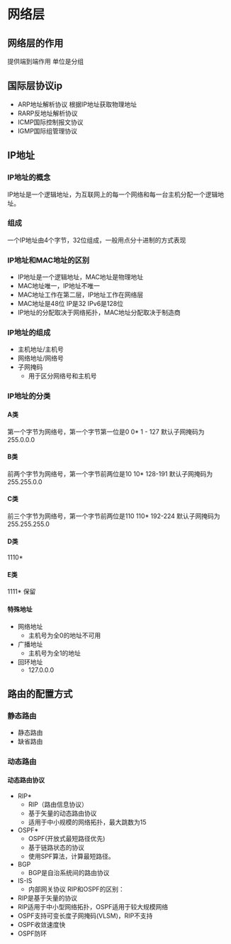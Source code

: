 # 网络层
## 网络层的作用
提供端到端作用  单位是分组
## 国际层协议ip
- ARP地址解析协议  根据IP地址获取物理地址
- RARP反地址解析协议
- ICMP国际控制报文协议
- IGMP国际组管理协议
## IP地址
### IP地址的概念
IP地址是一个逻辑地址，为互联网上的每一个网络和每一台主机分配一个逻辑地址。
### 组成
一个IP地址由4个字节，32位组成，一般用点分十进制的方式表现
### IP地址和MAC地址的区别
- IP地址是一个逻辑地址，MAC地址是物理地址
- MAC地址唯一，IP地址不唯一
- MAC地址工作在第二层，IP地址工作在网络层
- MAC地址是48位 IP是32 IPv6是128位
- IP地址的分配取决于网络拓扑，MAC地址分配取决于制造商
### IP地址的组成
- 主机地址/主机号
- 网络地址/网络号  
- 子网掩码
    - 用于区分网络号和主机号
### IP地址的分类
#### A类
第一个字节为网络号，第一个字节第一位是0 0*  1 - 127
默认子网掩码为255.0.0.0
#### B类
前两个字节为网络号，第一个字节前两位是10 10* 128-191
默认子网掩码为255.255.0.0
#### C类
前三个字节为网络号，第一个字节前两位是110 110* 192-224
默认子网掩码为255.255.255.0 
#### D类
1110*
#### E类
1111*  保留
#### 特殊地址
- 网络地址  
    - 主机号为全0的地址不可用
- 广播地址
    - 主机号为全1的地址
- 回环地址
    - 127.0.0.0
## 路由的配置方式
### 静态路由
- 静态路由
- 缺省路由
### 动态路由
#### 动态路由协议
- RIP*
    - RIP（路由信息协议）
    - 基于矢量的动态路由协议
    - 适用于中小规模的网络拓扑，最大跳数为15
- OSPF*
    - OSPF(开放式最短路径优先)
    - 基于链路状态的协议
    - 使用SPF算法，计算最短路径。
- BGP 
    - BGP是自治系统间的路由协议
- IS-IS
    - 内部网关协议
RIP和OSPF的区别：
- RIP是基于矢量的协议
- RIP适用于中小型网络拓扑，OSPF适用于较大规模网络
- OSPF支持可变长度子网掩码(VLSM)，RIP不支持
- OSPF收敛速度快
- OSPF防环

